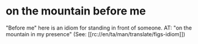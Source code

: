 # on the mountain before me

"Before me" here is an idiom for standing in front of someone. AT: "on the mountain in my presence" (See: [[rc://en/ta/man/translate/figs-idiom]])

